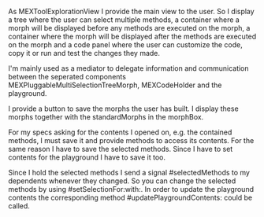 As MEXToolExplorationView I provide the main view to the user. So I display a tree where the user can select multiple methods, a container where a morph will be displayed before any methods are executed on the morph, a container where the morph will be displayed after the methods are executed on the morph and a code panel where the user can customize the code, copy it or run and test the changes they made.

I'm mainly used as a mediator to delegate information and communication between the seperated components MEXPluggableMultiSelectionTreeMorph, MEXCodeHolder and the playground.

I provide a button to save the morphs the user has built. I display these morphs together with the standardMorphs in the morphBox.

For my specs asking for the contents I opened on, e.g. the contained methods, I must save it and provide methods to access its contents. For the same reason I have to save the selected methods. Since I have to set contents for the playground I have to save it too.

Since I hold the selected methods I send a signal #selectedMethods to my dependents whenever they changed. So you can change the selected methods by using #setSelectionFor:with:. In order to update the playground contents the corresponding method #updatePlaygroundContents: could be called.

